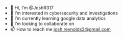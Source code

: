 - 👋 Hi, I’m @JoshR317
- 👀 I’m interested in cybersecurity and investigations
- 🌱 I’m currently learning google data analytics
- 💞️ I’m looking to collaborate on 
- 📫 How to reach me josh.reynolds3@gmail.com

<!---
JoshR317/JoshR317 is a ✨ special ✨ repository because its `README.md` (this file) appears on your GitHub profile.
You can click the Preview link to take a look at your changes.
--->
